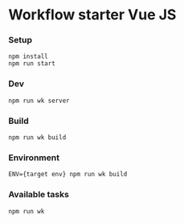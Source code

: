 # Workflow starter Vue JS

### Setup
```
npm install
npm run start
```

### Dev
```
npm run wk server
```

### Build
```
npm run wk build
```

### Environment
```
ENV={target env} npm run wk build
```

### Available tasks
```
npm run wk
```